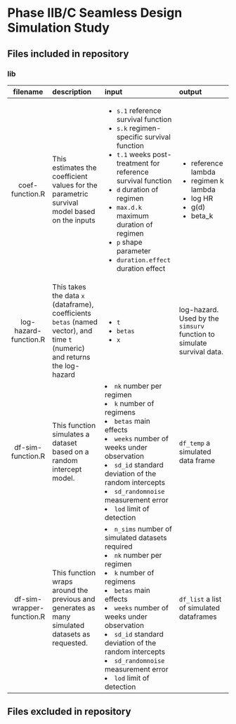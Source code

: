 # Phase IIB/C Seamless Design Simulation Study

## Files included in repository

### lib

| filename | description | input | output | 
|:--------:|:------------|:------|:-------|
|coef-function.R | This estimates the coefficient values for the parametric survival model based on the inputs | <ul><li>`s.1` reference survival function</li><li>`s.k` regimen-specific survival function</li><li>`t.1` weeks post-treatment for reference survival function</li><li>`d` duration of regimen</li><li>`max.d.k` maximum duration of regimen</li><li>`p` shape parameter</li><li>`duration.effect` duration effect</li></ul> | <ul><li>reference lambda</li><li>regimen k lambda</li><li>log HR</li><li>g(d)</li><li>beta_k</li></ul> |
|log-hazard-function.R | This takes the data `x` (dataframe), coefficients `betas` (named vector), and time `t` (numeric) and returns the log-hazard |  <ul><li>`t`</li><li>`betas`</li><li>`x`</li></ul> | log-hazard. Used by the `simsurv` function to simulate survival data.| 
| df-sim-function.R | This function simulates a dataset based on a random intercept model. | <li>`nk` number per regimen </li><li> `k` number of regimens </li><li> `betas` main effects </li><li> `weeks` number of weeks under observation </li><li> `sd_id` standard deviation of the random intercepts </li><li> `sd_randomnoise` measurement error </li><li> `lod` limit of detection | `df_temp` a simulated data frame |
| df-sim-wrapper-function.R | This function wraps around the previous and generates as many simulated datasets as requested. | <li> `n_sims` number of simulated datasets required </li><li>`nk` number per regimen </li><li> `k` number of regimens </li><li> `betas` main effects </li><li> `weeks` number of weeks under observation </li><li> `sd_id` standard deviation of the random intercepts </li><li> `sd_randomnoise` measurement error </li><li> `lod` limit of detection | `df_list` a list of simulated dataframes |

## Files excluded in repository

